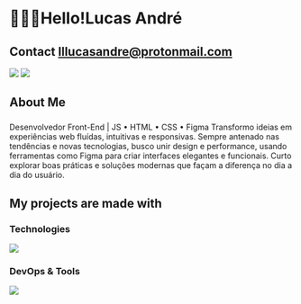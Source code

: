 <h1 align="left"> 👨🏻‍💻Hello!Lucas André</h1>

<h2>Contact <a href="mailto:lllucasandre@protonmail.com">lllucasandre@protonmail.com</a></h2>
<div style"display: inline_block">
    <a href="mailto:lllucasandre@protonmail.com">
            <img src="https://img.shields.io/badge/-ProtonMail-8B8B8B?style=for-the-badge&logo=protonmail&logoColor=white" target="_blank"></a>
    <a href="https://www.linkedin.com/in/lucas-andre98/" target="_blank">
            <img src="https://img.shields.io/badge/-LinkedIn-%230077B5?style=for-the-badge&logo=linkedin&logoColor=white" target="_blank"></a>
</div>

###

<h2 align="left">About Me</h2>

###

<p>
Desenvolvedor Front-End | JS • HTML • CSS • Figma
Transformo ideias em experiências web fluídas, intuitivas e responsivas. Sempre antenado nas tendências e novas tecnologias, busco unir design e performance, usando ferramentas como Figma para criar interfaces elegantes e funcionais. Curto explorar boas práticas e soluções modernas que façam a diferença no dia a dia do usuário.
</p>
  
###

<h2 align="left">My projects are made with</h2>

###

 <strong><h3>Technologies</h3></strong>

<div>
  <img src="https://skillicons.dev/icons?i=javascript,html,css,vue,electron,python,figma" />
</div>

 <strong><h3>DevOps & Tools</h3></strong>

<div>
 <img src="https://skillicons.dev/icons?i=git,github,vscode" />
</div>


